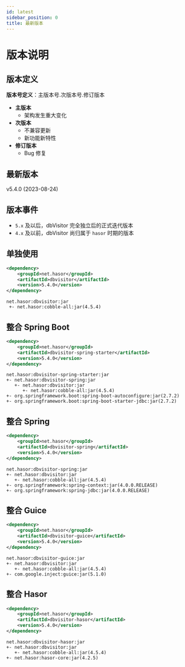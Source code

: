 ```yaml
---
id: latest
sidebar_position: 0
title: 最新版本
---
```


# 版本说明

## 版本定义

**版本号定义**：主版本号.次版本号.修订版本

- **主版本**
    - 架构发生重大变化
- **次版本**
    - 不兼容更新
    - 新功能新特性
- **修订版本**
    - Bug 修复

## 最新版本

v5.4.0 (2023-08-24)

## 版本事件
- `5.x` 及以后，dbVisitor 完全独立后的正式迭代版本
- `4.x` 及以前，dbVisitor 尚归属于 `hasor` 时期的版本

## 单独使用
```xml title='Maven 依赖'
<dependency>
    <groupId>net.hasor</groupId>
    <artifactId>dbvisitor</artifactId>
    <version>5.4.0</version>
</dependency>
```
```text title='依赖关系'
net.hasor:dbvisitor:jar
 +- net.hasor:cobble-all:jar(4.5.4)
```

## 整合 Spring Boot
```xml title='Maven 依赖'
<dependency>
    <groupId>net.hasor</groupId>
    <artifactId>dbvisitor-spring-starter</artifactId>
    <version>5.4.0</version>
</dependency>
```
```text title='依赖关系'
net.hasor:dbvisitor-spring-starter:jar
+- net.hasor:dbvisitor-spring:jar
   +- net.hasor:dbvisitor:jar
      +- net.hasor:cobble-all:jar(4.5.4)
+- org.springframework.boot:spring-boot-autoconfigure:jar(2.7.2)
+- org.springframework.boot:spring-boot-starter-jdbc:jar(2.7.2)
```

## 整合 Spring
```xml title='Maven 依赖'
<dependency>
    <groupId>net.hasor</groupId>
    <artifactId>dbvisitor-spring</artifactId>
    <version>5.4.0</version>
</dependency>
```
```text title='依赖关系'
net.hasor:dbvisitor-spring:jar
+- net.hasor:dbvisitor:jar
   +- net.hasor:cobble-all:jar(4.5.4)
+- org.springframework:spring-context:jar(4.0.0.RELEASE)
+- org.springframework:spring-jdbc:jar(4.0.0.RELEASE)
```

## 整合 Guice
```xml title='Maven 依赖'
<dependency>
    <groupId>net.hasor</groupId>
    <artifactId>dbvisitor-guice</artifactId>
    <version>5.4.0</version>
</dependency>
```
```text title='依赖关系'
net.hasor:dbvisitor-guice:jar
+- net.hasor:dbvisitor:jar
   +- net.hasor:cobble-all:jar(4.5.4)
+- com.google.inject:guice:jar(5.1.0)
```

## 整合 Hasor
```xml title='Maven 依赖'
<dependency>
    <groupId>net.hasor</groupId>
    <artifactId>dbvisitor-hasor</artifactId>
    <version>5.4.0</version>
</dependency>
```
```text title='依赖关系'
net.hasor:dbvisitor-hasor:jar
+- net.hasor:dbvisitor:jar
   +- net.hasor:cobble-all:jar(4.5.4)
+- net.hasor:hasor-core:jar(4.2.5)
```
